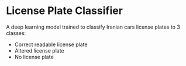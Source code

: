 # License Plate Classifier
A deep learning model trained to classify Iranian cars license plates to 3 classes:
- Correct readable license plate
- Altered license plate
- No license plate
